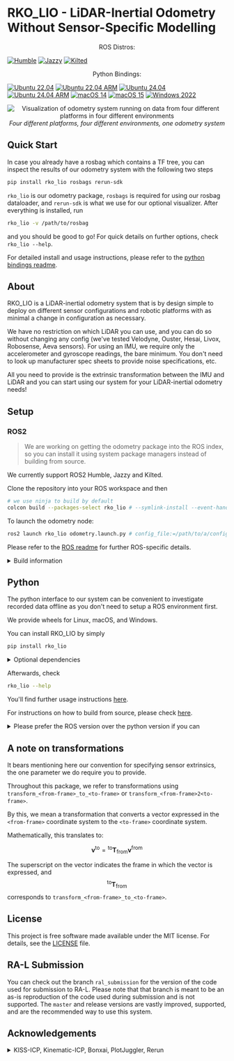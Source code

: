 # RKO_LIO - LiDAR-Inertial Odometry Without Sensor-Specific Modelling

<p align="center">
ROS Distros:

[![Humble](https://github.com/PRBonn/rko_lio/actions/workflows/ros_build_humble.yaml/badge.svg?branch=master)](https://github.com/PRBonn/rko_lio/actions/workflows/ros_build_humble.yaml)  [![Jazzy](https://github.com/PRBonn/rko_lio/actions/workflows/ros_build_jazzy.yaml/badge.svg?branch=master)](https://github.com/PRBonn/rko_lio/actions/workflows/ros_build_jazzy.yaml)  [![Kilted](https://github.com/PRBonn/rko_lio/actions/workflows/ros_build_kilted.yaml/badge.svg?branch=master)](https://github.com/PRBonn/rko_lio/actions/workflows/ros_build_kilted.yaml)
</p>

<p align="center">
Python Bindings:

[![Ubuntu 22.04](https://github.com/PRBonn/rko_lio/actions/workflows/python_bindings_ubuntu_2204.yaml/badge.svg?branch=master)](https://github.com/PRBonn/rko_lio/actions/workflows/python_bindings_ubuntu_2204.yaml)  [![Ubuntu 22.04 ARM](https://github.com/PRBonn/rko_lio/actions/workflows/python_bindings_ubuntu_2204_arm.yaml/badge.svg?branch=master)](https://github.com/PRBonn/rko_lio/actions/workflows/python_bindings_ubuntu_2204_arm.yaml)  [![Ubuntu 24.04](https://github.com/PRBonn/rko_lio/actions/workflows/python_bindings_ubuntu_2404.yaml/badge.svg?branch=master)](https://github.com/PRBonn/rko_lio/actions/workflows/python_bindings_ubuntu_2404.yaml)  [![Ubuntu 24.04 ARM](https://github.com/PRBonn/rko_lio/actions/workflows/python_bindings_ubuntu_2404_arm.yaml/badge.svg?branch=master)](https://github.com/PRBonn/rko_lio/actions/workflows/python_bindings_ubuntu_2404_arm.yaml)  [![macOS 14](https://github.com/PRBonn/rko_lio/actions/workflows/python_bindings_macos_14.yaml/badge.svg?branch=master)](https://github.com/PRBonn/rko_lio/actions/workflows/python_bindings_macos_14.yaml)  [![macOS 15](https://github.com/PRBonn/rko_lio/actions/workflows/python_bindings_macos_15.yaml/badge.svg?branch=master)](https://github.com/PRBonn/rko_lio/actions/workflows/python_bindings_macos_15.yaml)  [![Windows 2022](https://github.com/PRBonn/rko_lio/actions/workflows/python_bindings_windows_2022.yaml/badge.svg?branch=master)](https://github.com/PRBonn/rko_lio/actions/workflows/python_bindings_windows_2022.yaml)
</p>

<p align="center">
  <img src="https://raw.githubusercontent.com/PRBonn/rko_lio/refs/heads/master/docs/example_multiple_platforms.png" alt="Visualization of odometry system running on data from four different platforms in four different environments" />
  <br />
  <em>Four different platforms, four different environments, one odometry system</em>
</p>

## Quick Start

In case you already have a rosbag which contains a TF tree, you can inspect the results of our odometry system with the following two steps

```bash
pip install rko_lio rosbags rerun-sdk
```

`rko_lio` is our odometry package, `rosbags` is required for using our rosbag dataloader, and `rerun-sdk` is what we use for our optional visualizer.
After everything is installed, run

```bash
rko_lio -v /path/to/rosbag
```

and you should be good to go! For quick details on further options, check `rko_lio --help`.

For detailed install and usage instructions, please refer to the [python bindings readme](python#rko_lio---python-bindings).

## About

RKO_LIO is a LiDAR-inertial odometry system that is by design simple to deploy on different sensor configurations and robotic platforms with as minimal a change in configuration as necessary.

We have no restriction on which LiDAR you can use, and you can do so without changing any config (we've tested Velodyne, Ouster, Hesai, Livox, Robosense, Aeva sensors).
For using an IMU, we require only the accelerometer and gyroscope readings, the bare minimum.
You don't need to look up manufacturer spec sheets to provide noise specifications, etc.

All you need to provide is the extrinsic transformation between the IMU and LiDAR and you can start using our system for your LiDAR-inertial odometry needs!

## Setup

### ROS2

> We are working on getting the odometry package into the ROS index, so you can install it using system package managers instead of building from source.

We currently support ROS2 Humble, Jazzy and Kilted.

Clone the repository into your ROS workspace and then

```bash
# we use ninja to build by default
colcon build --packages-select rko_lio # --symlink-install --event-handlers console_direct+
```

To launch the odometry node:

```bash
ros2 launch rko_lio odometry.launch.py # config_file:=/path/to/a/config.yaml rviz:=true
```

Please refer to the [ROS readme](ros) for further ROS-specific details.

<details>
<summary>Build information</summary>


Note that we have some [default build configuration options](ros/colcon.pkg) which should automatically get picked up by colcon.
We have a few dependencies, but as long as these defaults apply, the package should build without any further consideration.
If you encounter any issues, please check [build.md](docs/build.md) for further details or open an issue afterwards.

</details>

## Python

The python interface to our system can be convenient to investigate recorded data offline as you don't need to setup a ROS environment first.

We provide wheels for Linux, macOS, and Windows.

You can install RKO_LIO by simply

```bash
pip install rko_lio
```

<details>
<summary>Optional dependencies</summary>

There's a few optional dependencies depending on what part of the interface you use.
E.g., inspecting rosbag data will require `rosbags`, and enabling visualization will require `rerun-sdk`; you will be prompted when a dependency is missing.
In case you don't mind pulling in a few additional dependencies and want everything available, instead run

```bash
pip install "rko_lio[all]"
```

</details>

Afterwards, check

```bash
rko_lio --help
```

You'll find further usage instructions [here](python#usage).

For instructions on how to build from source, please check [here](/python/README.md#build-from-source).

<details>
<summary>Please prefer the ROS version over the python version if you can</summary>

**Please note:** the ROS version is the intended way to use our odometry system on a robot.
The python version is slower than the ROS version, not on the odometry itself, but on how we read incoming data, i.e. dataloading.
Without getting into details, if you can, you should prefer using the ROS version.
We also provide a way to directly inspect and run our odometry on recorded rosbags (see offline mode in [ROS usage](ros#usage)) which has a performance benefit over the python version.
The python interface is merely meant to be a convenience.

</details>


## A note on transformations

It bears mentioning here our convention for specifying sensor extrinsics, the one parameter we do require you to provide.

Throughout this package, we refer to transformations using `transform_<from-frame>_to_<to-frame>` or `transform_<from-frame>2<to-frame>`.

By this, we mean a transformation that converts a vector expressed in the `<from-frame>` coordinate system to the `<to-frame>` coordinate system.

Mathematically, this translates to:

$$
\mathbf{v}^{\text{to}} = {}^{\text{to}} \mathbf{T}_{\text{from}}  \mathbf{v}^{\text{from}}
$$

The superscript on the vector indicates the frame in which the vector is expressed, and $${}^{\text{to}} \mathbf{T}_{\text{from}}$$ corresponds to `transform_<from-frame>_to_<to-frame>`.

## License

This project is free software made available under the MIT license. For details, see the [LICENSE](LICENSE) file.

## RA-L Submission

You can check out the branch `ral_submission` for the version of the code used for submission to RA-L.
Please note that that branch is meant to be an as-is reproduction of the code used during submission and is not supported.
The `master` and release versions are vastly improved, supported, and are the recommended way to use this system.

## Acknowledgements

<details>
<summary>KISS-ICP, Kinematic-ICP, Bonxai, PlotJuggler, Rerun</summary>

This package is inspired by and would not be possible without the work of [KISS-ICP](https://github.com/PRBonn/kiss-icp) and [Kinematic-ICP](https://github.com/PRBonn/kinematic-icp).
Additionally, we use and rely heavily on, either in the package itself or during development, [Bonxai](https://github.com/facontidavide/Bonxai), [PlotJuggler](https://github.com/facontidavide/PlotJuggler), [Rerun](https://github.com/rerun-io/rerun), and of course ROS itself.

A special mention goes out to [Rerun](https://rerun.io/) for providing an extremely easy-to-use but highly performative visualization system.
Without this, I probably would not have made a python interface at all.

</details>

